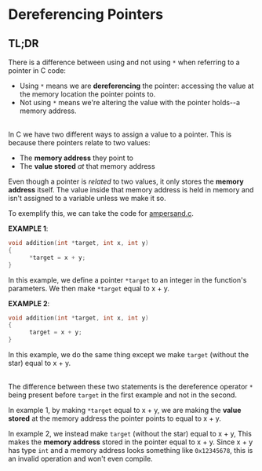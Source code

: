 # Dereferencing Pointers

## TL;DR

There is a difference between using and not using `*` when referring to a pointer in C code:
- Using `*` means we are **dereferencing** the pointer: accessing the value at the memory location the pointer points to.
- Not using `*` means we're altering the value with the pointer holds--a memory address.
<br></br>

In C we have two different ways to assign a value to a pointer. This is because there pointers relate to two values:
- The **memory address** they point to
- The **value stored** *at* that memory address

Even though a pointer is *related* to two values, it only stores the **memory address** itself. The value inside that memory address is held in memory and isn't assigned to a variable unless we make it so.

To exemplify this, we can take the code for [ampersand.c](/intermediate/1_ampersand.c).

**EXAMPLE 1**:
```c
void addition(int *target, int x, int y)
{
      *target = x + y;
}
```
In this example, we define a pointer `*target` to an integer in the function's parameters.
We then make `*target` equal to x + y.

**EXAMPLE 2**:
```c
void addition(int *target, int x, int y)
{
      target = x + y;
}
```
In this example, we do the same thing except we make `target` (without the star) equal to x + y.
<br></br>

The difference between these two statements is the dereference operator `*` being present before `target` in the first example and not in the second.

In example 1, by making `*target` equal to x + y, we are making the **value stored** at the memory address the pointer points to equal to x + y.

In example 2, we instead make `target` (without the star) equal to x + y, This makes the **memory address** stored in the pointer equal to x + y.
Since x + y has type `int` and a memory address looks something like `0x12345678`, this is an invalid operation and won't even compile.
